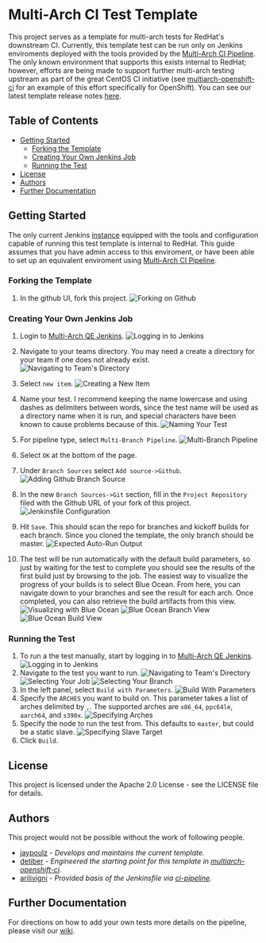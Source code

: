 # Multi-Arch CI Test Template
This project serves as a template for multi-arch tests for RedHat's downstream CI. Currently, this template test can be run only on Jenkins enviroments deployed with the tools provided by the [Multi-Arch CI Pipeline](https://github.com/RedHat-MultiArch-QE/multiarch-ci-pipeline). The only known environment that supports this exists internal to RedHat; however, efforts are being made to support further multi-arch testing upstream as part of the great CentOS CI initiative (see [multiarch-openshift-ci](https://github.com/CentOS-PaaS-SIG/multiarch-openshift-ci) for an example of this effort specifically for OpenShift). You can see our latest template release notes [here](https://github.com/RedHat-MultiArch-QE/multiarch-ci-test-template/releases).

## Table of Contents
- [Getting Started](#getting-started)
  - [Forking the Template](#forking-the-template)
  - [Creating Your Own Jenkins Job](#creating-your-own-jenkins-job)
  - [Running the Test](#running-the-test)
- [License](#license)
- [Authors](#authors)
- [Further Documentation](#further-documentation)

## Getting Started
The only current Jenkins [instance](https://multiarch-qe-jenkins.rhev-ci-vms.eng.rdu2.redhat.com) equipped with the tools and configuration capable of running this test template is internal to RedHat. This guide assumes that you have admin access to this enviroment, or have been able to set up an equivalent enviroment using [Multi-Arch CI Pipeline](https://github.com/RedHat-MultiArch-QE/multiarch-ci-pipeline).

### Forking the Template
1. In the github UI, fork this project.
![Forking on Github](assets/fork.png)

### Creating Your Own Jenkins Job
1. Login to [Multi-Arch QE Jenkins](https://multiarch-qe-aos-jenkins.rhev-ci-vms.eng.rdu2.redhat.com).
![Logging in to Jenkins](assets/login.png)

2. Navigate to your teams directory. You may need a create a directory for your team if one does not already exist.
![Navigating to Team's Directory](assets/teamdir.png)

3. Select `new item`.
![Creating a New Item](assets/newitem.png)

4. Name your test. I recommend keeping the name lowercase and using dashes as delimiters between words, since the test name will be used as a directory name when it is run, and special characters have been known to cause problems because of this.
![Naming Your Test](assets/testname.png)

4. For pipeline type, select `Multi-Branch Pipeline`.
![Multi-Branch Pipeline](assets/multibranchpipeline.png)

5. Select `OK` at the bottom of the page.

6. Under `Branch Sources` select `Add source->Github`.
![Adding Github Branch Source](assets/branchsource.png)

6. In the new `Branch Sources->Git` section, fill in the `Project Repository` filed with the Github URL of your fork of this project.
![Jenkinsfile Configuration](assets/jenkinsfileconfig.png)

7. Hit `Save`. This should scan the repo for branches and kickoff builds for each branch. Since you cloned the template, the only branch should be master.
![Expected Auto-Run Output](assets/expectedoutput.png)
 
8. The test will be run automatically with the default build parameters, so just by waiting for the test to complete you should see the results of the first build just by browsing to the job. The easiest way to visualize the progress of your builds is to select Blue Ocean. From here, you can navigate down to your branches and see the result for each arch. Once completed, you can also retrieve the build artifacts from this view.
![Visualizing with Blue Ocean](assets/blueocean.png)
![Blue Ocean Branch View](assets/blueoceanbranch.png)
![Blue Ocean Build View](assets/blueoceanbuild.png)

### Running the Test
1. To run a the test manually, start by logging in to [Multi-Arch QE Jenkins](https://multiarch-qe-jenkins.rhev-ci-vms.eng.rdu2.redhat.com).
![Logging in to Jenkins](assets/login.png)
2. Navigate to the test you want to run.
![Navigating to Team's Directory](assets/teamdir.png)
![Selecting Your Job](assets/job.png)
![Selecting Your Branch](assets/branch.png)
3. In the left panel, select `Build with Parameters`.
![Build With Parameters](assets/params.png)
4. Specify the `ARCHES` you want to build on. This parameter takes a list of arches delimited by `,`. The supported arches are `x86_64`, `ppc64le`, `aarch64`, and `s390x`.
![Specifying Arches](assets/arches.png)
5. Specify the node to run the test from. This defaults to `master`, but could be a static slave.
![Specifying Slave Target](assets/node.png)
6. Click `Build`.

## License
This project is licensed under the Apache 2.0 License - see the LICENSE file for details.

## Authors
This project would not be possible without the work of following people.
- [jaypoulz](https://github.com/jaypoulz/) - *Develops and maintains the current template.*
- [detiber](https://github.com/detiber/) - *Engineered the starting point for this template in [multiarch-openshift-ci](https://github.com/CentOS-PaaS-SIG/multiarch-openshift-ci).*
- [arilivigni](https://github.com/arilivigni) - *Provided basis of the Jenkinsfile via [ci-pipeline](https://github.com/CentOS-PaaS-SIG/ci-pipeline).*

## Further Documentation
For directions on how to add your own tests more details on the pipeline, please visit our [wiki](https://github.com/RedHat-MultiArch-QE/multiarch-ci-test-template/wiki).
